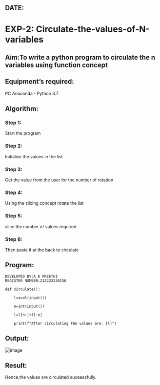 ## DATE:

# EXP-2: Circulate-the-values-of-N-variables
## Aim:To write a python program to circulate the n variables using function concept
## Equipment’s required:
PC
Anaconda - Python 3.7
## Algorithm: 
### Step 1:
Start the program
### Step 2:
Initialise the values in the list
### Step 3: 
Get the value from the user for the number of rotation
### Step 4: 
Using the slicing concept rotate the list

### Step 5: 
slice the number of values required
### Step 6: 
Then paste it at the back to circulate
## Program:
```
DEVELOPED BY:A K PREETHI
REGISTER NUMBER:212223230156

def circulate():

    l=eval(input())
    
    n=int(input())
    
    l=l[n:]+l[:n]
    
    print(f"After circulating the values are: {l}")

```

## Output:
![image](https://github.com/user-attachments/assets/a197755b-f7bd-49e7-bb32-1db62f5473e1)


## Result:
Hence,the values are circulated suceessfully.
